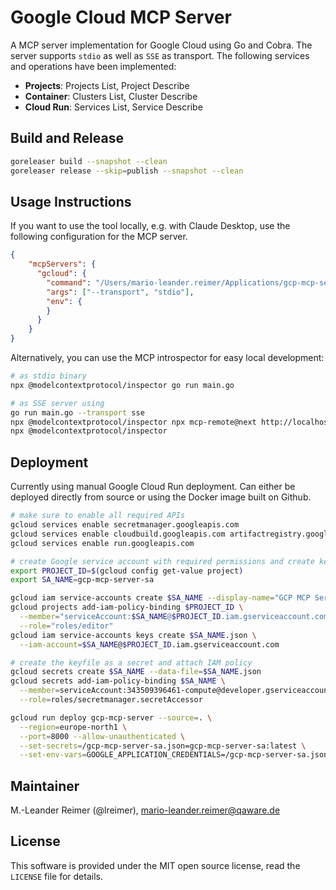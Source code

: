 # Google Cloud MCP Server

A MCP server implementation for Google Cloud using Go and Cobra.
The server supports `stdio` as well as `SSE` as transport. The following
services and operations have been implemented:

- **Projects**: Projects List, Project Describe
- **Container**: Clusters List, Cluster Describe
- **Cloud Run**: Services List, Service Describe

## Build and Release

```bash
goreleaser build --snapshot --clean
goreleaser release --skip=publish --snapshot --clean
```

## Usage Instructions

If you want to use the tool locally, e.g. with Claude Desktop, use the following
configuration for the MCP server.

```json
{
    "mcpServers": {
      "gcloud": {
        "command": "/Users/mario-leander.reimer/Applications/gcp-mcp-server",
        "args": ["--transport", "stdio"],
        "env": {
        }
      }
    }
}
```

Alternatively, you can use the MCP introspector for easy local development:
```bash
# as stdio binary
npx @modelcontextprotocol/inspector go run main.go

# as SSE server using 
go run main.go --transport sse
npx @modelcontextprotocol/inspector npx mcp-remote@next http://localhost:8000/sse
npx @modelcontextprotocol/inspector
```

## Deployment

Currently using manual Google Cloud Run deployment. Can either be deployed
directly from source or using the Docker image built on Github.

```bash
# make sure to enable all required APIs
gcloud services enable secretmanager.googleapis.com
gcloud services enable cloudbuild.googleapis.com artifactregistry.googleapis.com
gcloud services enable run.googleapis.com 

# create Google service account with required permissions and create key file
export PROJECT_ID=$(gcloud config get-value project)
export SA_NAME=gcp-mcp-server-sa

gcloud iam service-accounts create $SA_NAME --display-name="GCP MCP Server Service Account"
gcloud projects add-iam-policy-binding $PROJECT_ID \
  --member="serviceAccount:$SA_NAME@$PROJECT_ID.iam.gserviceaccount.com" \
  --role="roles/editor"
gcloud iam service-accounts keys create $SA_NAME.json \
  --iam-account=$SA_NAME@$PROJECT_ID.iam.gserviceaccount.com

# create the keyfile as a secret and attach IAM policy
gcloud secrets create $SA_NAME --data-file=$SA_NAME.json
gcloud secrets add-iam-policy-binding $SA_NAME \
  --member=serviceAccount:343509396461-compute@developer.gserviceaccount.com \
  --role=roles/secretmanager.secretAccessor

gcloud run deploy gcp-mcp-server --source=. \
  --region=europe-north1 \
  --port=8000 --allow-unauthenticated \
  --set-secrets=/gcp-mcp-server-sa.json=gcp-mcp-server-sa:latest \
  --set-env-vars=GOOGLE_APPLICATION_CREDENTIALS=/gcp-mcp-server-sa.json,BASE_URL=https://gcp-mcp-server-343509396461.europe-north1.run.app
```

## Maintainer

M.-Leander Reimer (@lreimer), <mario-leander.reimer@qaware.de>

## License

This software is provided under the MIT open source license, read 
the `LICENSE` file for details.
